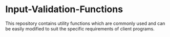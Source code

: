 # Input-Validation-Functions
This repository contains utility functions which are commonly used and can be easily modified to suit the specific requirements of client programs.  
